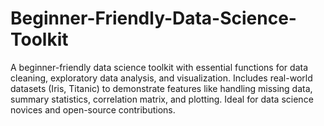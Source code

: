 # Beginner-Friendly-Data-Science-Toolkit
A beginner-friendly data science toolkit with essential functions for data cleaning, exploratory data analysis, and visualization. Includes real-world datasets (Iris, Titanic) to demonstrate features like handling missing data, summary statistics, correlation matrix, and plotting. Ideal for data science novices and open-source contributions.
